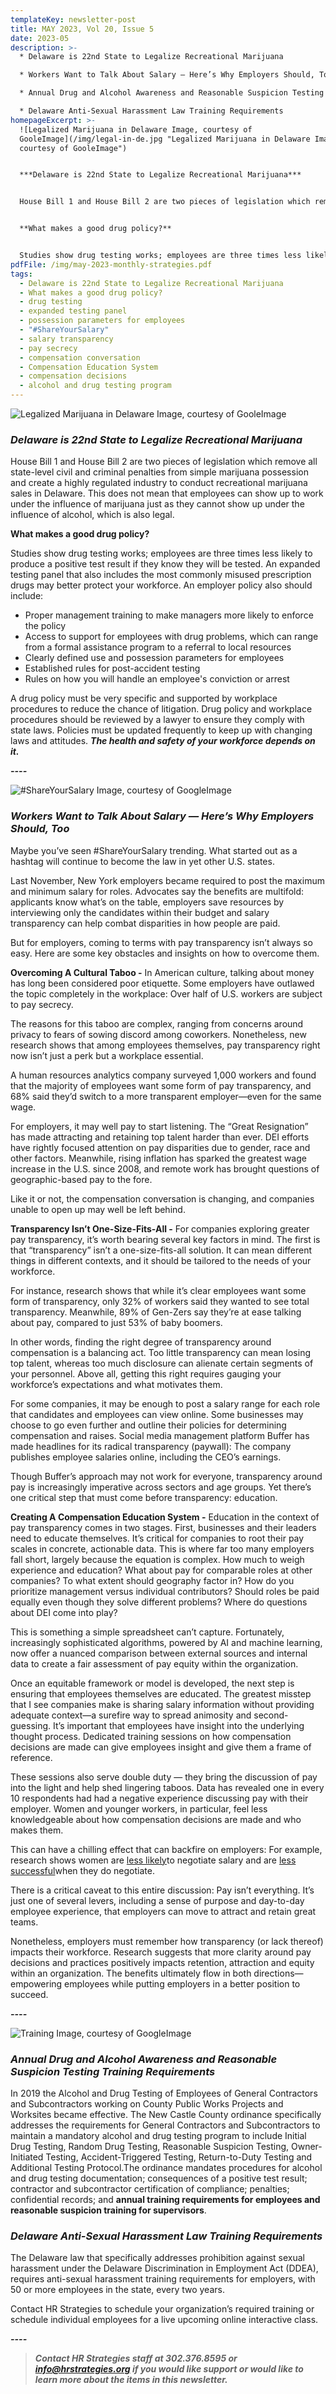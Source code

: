 ```yaml
---
templateKey: newsletter-post
title: MAY 2023, Vol 20, Issue 5
date: 2023-05
description: >-
  * Delaware is 22nd State to Legalize Recreational Marijuana

  * Workers Want to Talk About Salary — Here’s Why Employers Should, Too

  * Annual Drug and Alcohol Awareness and Reasonable Suspicion Testing Training Requirements

  * Delaware Anti-Sexual Harassment Law Training Requirements
homepageExcerpt: >-
  ![Legalized Marijuana in Delaware Image, courtesy of
  GooleImage](/img/legal-in-de.jpg "Legalized Marijuana in Delaware Image,
  courtesy of GooleImage")


  ***Delaware is 22nd State to Legalize Recreational Marijuana***


  House Bill 1 and House Bill 2 are two pieces of legislation which remove all state-level civil and criminal penalties from simple marijuana possession and create a highly regulated industry to conduct recreational marijuana sales in Delaware. This does not mean that employees can show up to work under the influence of marijuana just as they cannot show up under the influence of alcohol, which is also legal.


  **What makes a good drug policy?**


  Studies show drug testing works; employees are three times less likely to produce a positive test result if they know they will be tested. An expanded testing panel that also includes the most commonly misused prescription drugs may better protect your workforce.
pdfFile: /img/may-2023-monthly-strategies.pdf
tags:
  - Delaware is 22nd State to Legalize Recreational Marijuana
  - What makes a good drug policy?
  - drug testing
  - expanded testing panel
  - possession parameters for employees
  - "#ShareYourSalary"
  - salary transparency
  - pay secrecy
  - compensation conversation
  - Compensation Education System
  - compensation decisions
  - alcohol and drug testing program
---
```

![Legalized Marijuana in Delaware Image, courtesy of GooleImage](/img/legal-in-de.jpg "Legalized Marijuana in Delaware Image, courtesy of GooleImage")

### ***Delaware is 22nd State to Legalize Recreational Marijuana***

House Bill 1 and House Bill 2 are two pieces of legislation which remove all state-level civil and criminal penalties from simple marijuana possession and create a highly regulated industry to conduct recreational marijuana sales in Delaware. This does not mean that employees can show up to work under the influence of marijuana just as they cannot show up under the influence of alcohol, which is also legal.

**What makes a good drug policy?**

Studies show drug testing works; employees are three times less likely to produce a positive test result if they know they will be tested. An expanded testing panel that also includes the most commonly misused prescription drugs may better protect your workforce. An employer policy also should include:

* Proper management training to make managers more likely to enforce the policy
* Access to support for employees with drug problems, which can range from a formal assistance program to a referral to local resources
* Clearly defined use and possession parameters for employees
* Established rules for post-accident testing
* Rules on how you will handle an employee's conviction or arrest

A drug policy must be very specific and supported by workplace procedures to reduce the chance of litigation. Drug policy and workplace procedures should be reviewed by a lawyer to ensure they comply with state laws. Policies must be updated frequently to keep up with changing laws and attitudes. ***The health and safety of your workforce depends on it.***

***\-﻿---***

![#ShareYourSalary Image, courtesy of GoogleImage](/img/shareyoursalary.jpg "#ShareYourSalary Image, courtesy of GoogleImage")

### ***Workers Want to Talk About Salary — Here’s Why Employers Should, Too***

Maybe you’ve seen #ShareYourSalary trending. What started out as a hashtag will continue to become the law in yet other U.S. states.

Last November, New York employers became required to post the maximum and minimum salary for roles. Advocates say the benefits are multifold: applicants know what’s on the table, employers save resources by interviewing only the candidates within their budget and salary transparency can help combat disparities in how people are paid.

But for employers, coming to terms with pay transparency isn’t always so easy. Here are some key obstacles and insights on how to overcome them.

**Overcoming A Cultural Taboo -** In American culture, talking about money has long been considered poor etiquette. Some employers have outlawed the topic completely in the workplace: Over half of U.S. workers are subject to pay secrecy.

The reasons for this taboo are complex, ranging from concerns around privacy to fears of sowing discord among coworkers. Nonetheless, new research shows that among employees themselves, pay transparency right now isn’t just a perk but a workplace essential.

A human resources analytics company surveyed 1,000 workers and found that the majority of employees want some form of pay transparency, and 68% said they’d switch to a more transparent employer—even for the same wage.

For employers, it may well pay to start listening. The “Great Resignation” has made attracting and retaining top talent harder than ever. DEI efforts have rightly focused attention on pay disparities due to gender, race and other factors. Meanwhile, rising inflation has sparked the greatest wage increase in the U.S. since 2008, and remote work has brought questions of geographic-based pay to the fore.

Like it or not, the compensation conversation is changing, and companies unable to open up may well be left behind.

**Transparency Isn’t One-Size-Fits-All -** For companies exploring greater pay transparency, it’s worth bearing several key factors in mind. The first is that “transparency” isn’t a one-size-fits-all solution. It can mean different things in different contexts, and it should be tailored to the needs of your workforce.

For instance, research shows that while it’s clear employees want some form of transparency, only 32% of workers said they wanted to see total transparency. Meanwhile, 89% of Gen-Zers say they’re at ease talking about pay, compared to just 53% of baby boomers.

In other words, finding the right degree of transparency around compensation is a balancing act. Too little transparency can mean losing top talent, whereas too much disclosure can alienate certain segments of your personnel. Above all, getting this right requires gauging your workforce’s expectations and what motivates them.

For some companies, it may be enough to post a salary range for each role that candidates and employees can view online. Some businesses may choose to go even further and outline their policies for determining compensation and raises. Social media management platform Buffer has made headlines for its radical transparency (paywall): The company publishes employee salaries online, including the CEO’s earnings.

Though Buffer’s approach may not work for everyone, transparency around pay is increasingly imperative across sectors and age groups. Yet there’s one critical step that must come before transparency: education.

**Creating A Compensation Education System -** Education in the context of pay transparency comes in two stages. First, businesses and their leaders need to educate themselves. It’s critical for companies to root their pay scales in concrete, actionable data. This is where far too many employers fall short, largely because the equation is complex. How much to weigh experience and education? What about pay for comparable roles at other companies? To what extent should geography factor in? How do you prioritize management versus individual contributors? Should roles be paid equally even though they solve different problems? Where do questions about DEI come into play?

This is something a simple spreadsheet can’t capture. Fortunately, increasingly sophisticated algorithms, powered by AI and machine learning, now offer a nuanced comparison between external sources and internal data to create a fair assessment of pay equity within the organization.

Once an equitable framework or model is developed, the next step is ensuring that employees themselves are educated. The greatest misstep that I see companies make is sharing salary information without providing adequate context—a surefire way to spread animosity and second-guessing. It’s important that employees have insight into the underlying thought process. Dedicated training sessions on how compensation decisions are made can give employees insight and give them a frame of reference.

These sessions also serve double duty — they bring the discussion of pay into the light and help shed lingering taboos. Data has revealed one in every 10 respondents had had a negative experience discussing pay with their employer. Women and younger workers, in particular, feel less knowledgeable about how compensation decisions are made and who makes them.

This can have a chilling effect that can backfire on employers: For example, research shows women are [less likely](https://www.pon.harvard.edu/daily/leadership-skills-daily/women-and-negotiation-leveling-the-playing-field/ "https\://www.pon.harvard.edu/daily/leadership-skills-daily/women-and-negotiation-leveling-the-playing-field/")to negotiate salary and are [less successful](https://www.pon.harvard.edu/daily/business-negotiations/women-and-negotiation-narrowing-the-gender-gap/ "https\://www.pon.harvard.edu/daily/business-negotiations/women-and-negotiation-narrowing-the-gender-gap/")when they do negotiate.

There is a critical caveat to this entire discussion: Pay isn’t everything. It’s just one of several levers, including a sense of purpose and day-to-day employee experience, that employers can move to attract and retain great teams.

Nonetheless, employers must remember how transparency (or lack thereof) impacts their workforce. Research suggests that more clarity around pay decisions and practices positively impacts retention, attraction and equity within an organization. The benefits ultimately flow in both directions—empowering employees while putting employers in a better position to succeed.

***\-﻿---***

![Training Image, courtesy of GoogleImage](/img/training.jpg "Training Image, courtesy of GoogleImage")

### ***Annual Drug and Alcohol Awareness and Reasonable Suspicion Testing Training Requirements***

In 2019 the Alcohol and Drug Testing of Employees of General Contractors and Subcontractors working on County Public Works Projects and Worksites became effective. The New Castle County ordinance specifically addresses the requirements for General Contractors and Subcontractors to maintain a mandatory alcohol and drug testing program to include Initial Drug Testing, Random Drug Testing, Reasonable Suspicion Testing, Owner-Initiated Testing, Accident-Triggered Testing, Return-to-Duty Testing and Additional Testing Protocol.The ordinance mandates procedures for alcohol and drug testing documentation; consequences of a positive test result; contractor and subcontractor certification of compliance; penalties; confidential records; and **annual training requirements for employees and reasonable suspicion training for supervisors**.

### ***Delaware Anti-Sexual Harassment Law Training Requirements***

The Delaware law that specifically addresses prohibition against sexual harassment under the Delaware Discrimination in Employment Act (DDEA), requires anti-sexual harassment training requirements for employers, with 50 or more employees in the state, every two years.

Contact HR Strategies to schedule your organization’s required training or schedule individual employees for a live upcoming online interactive class.

***\-﻿---***

> ***Contact HR Strategies staff at 302.376.8595 or [info@hrstrategies.org](www.info@hrstrategies.org) if you would like support or would like to learn more about the items in this newsletter.***